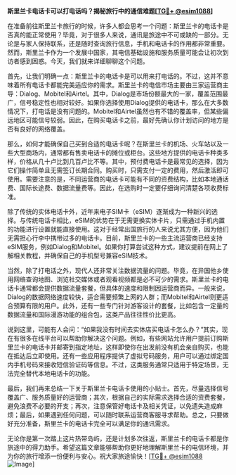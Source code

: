 **斯里兰卡电话卡可以打电话吗？揭秘旅行中的通信难题[[TG💪+ @esim1088](https://t.me/s/esim1088)]**

在准备前往斯里兰卡旅行的时候，许多人都会思考一个问题：斯里兰卡的电话卡是否真的能正常使用？毕竟，对于很多人来说，通讯是旅途中不可或缺的一部分。无论是与家人保持联系，还是随时查询旅行信息，手机和电话卡的作用都非常重要。然而，斯里兰卡作为一个发展中国家，其电信基础设施和服务质量可能会让初次到访者感到困惑。今天，我们就来详细聊聊这个问题。

首先，让我们明确一点：斯里兰卡的电话卡是可以用来打电话的。不过，这并不意味着所有电话卡都能完美适应你的需求。斯里兰卡的电信市场主要由三家运营商主导：Dialog、Mobitel和Airtel。其中，Dialog是市场份额最大的一家，覆盖范围最广，信号稳定性也相对较好。如果你选择使用Dialog提供的电话卡，那么在大多数情况下，打电话是没有问题的。Mobitel和Airtel虽然也有不错的覆盖率，但某些偏远地区可能信号较弱。因此，在购买电话卡之前，最好先确认你计划访问的地方是否有良好的网络覆盖。

那么，如何才能确保自己买到合适的电话卡呢？在斯里兰卡的机场、火车站以及一些大型商场内，通常都有售卖电话卡的摊位或柜台。这些地方提供的电话卡种类多样，价格从几十卢比到几百卢比不等。其中，预付费电话卡是最常见的选择，因为它们操作简单且无需签订长期合同。购买时，只需支付一定的费用，然后激活即可使用。需要注意的是，不同运营商的电话卡可能有不同的资费结构，比如本地通话费、国际长途费、数据流量费等。因此，在选购时一定要仔细询问清楚各项收费标准。

除了传统的实体电话卡外，近年来电子SIM卡（eSIM）逐渐成为一种新兴的选择。与传统电话卡相比，eSIM的优势在于无需更换实体卡片，只需通过手机内置的功能进行设置就能直接使用。这对于经常出国旅行的人来说尤其方便，因为他们无需担心行李中携带过多的电话卡。目前，斯里兰卡的一些主流运营商已经支持eSIM服务，例如Dialog和Mobitel。如果你打算尝试这种方式，建议提前在网上了解相关教程，并确保自己的手机型号兼容eSIM技术。

当然，除了打电话之外，现代人还非常关注数据流量的问题。毕竟，在异国他乡使用网络查询地图、浏览社交媒体或者观看视频都是必不可少的需求。斯里兰卡的电话卡通常都会提供数据流量套餐，但具体的速度和限制因运营商而异。一般来说，Dialog的数据网络速度较快，适合需要频繁上网的人群；而Mobitel和Airtel则更适合预算有限的用户。此外，还有一些专门针对游客设计的套餐，比如包含一定量的数据流量和国际漫游功能的组合包，这类产品往往性价比更高。

说到这里，可能有人会问：“如果我没有时间去实体店买电话卡怎么办？”其实，现在有很多在线平台可以帮助你解决这个问题。例如，有些网站允许用户提前订购斯里兰卡的电话卡并邮寄到指定地址，这样即使你在出发前没有机会亲自购买，也能在抵达后立即使用。还有一些应用程序提供了虚拟号码服务，用户可以通过绑定国内手机号码来接收短信验证码等信息。不过，这类服务通常只适用于特定场景，无法完全替代本地电话卡的功能。

最后，我们再来总结一下关于斯里兰卡电话卡使用的小贴士。首先，尽量选择信号覆盖广、服务质量好的运营商；其次，根据自己的实际需求选择合适的资费套餐，避免浪费不必要的开支；再次，注意保管好电话卡及相关凭证，以免遗失造成麻烦；最后，如果遇到任何问题，可以随时联系运营商客服寻求帮助。总之，只要做好充分准备，斯里兰卡的电话卡完全可以满足你的通讯需求。

无论你是第一次踏上这片热带岛屿，还是计划多次往返，斯里兰卡的电话卡都是你旅途中的得力助手。希望这篇文章能够帮助你更好地理解斯里兰卡的电信环境，并为你的旅行增添一份便利与安心。祝大家旅途愉快！[[TG💪+ @esim1088](https://t.me/s/esim1088) ![Image](https://i.postimg.cc/4NQfJmqS/Snipaste-2025-05-13-00-14-12.png)]